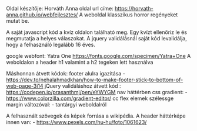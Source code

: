 Oldal készítője: Horváth Anna
oldal url címe: https://horvath-anna.github.io/webfejlesztes/
A weboldal klasszikus horror regényeket mutat be.

A saját javascript kód a kvíz oldalon található meg. Egy kvízt ellenőriz le és megmutatja a helyes válaszokat.
A jquery validálásnál saját kód levalidálja, hogy a felhasználó legalább 16 éves.

google webfont: Yatra One https://fonts.google.com/specimen/Yatra+One
A weboldalon a header h1 valamint a h2 tegeken lett használva

Máshonnan átvett kódok: 
footer alulra igazítása - https://dev.to/nehalahmadkhan/how-to-make-footer-stick-to-bottom-of-web-page-3i14
jQuery validáláshoz átvett kód : https://codepen.io/prasanthmj/pen/eYWYGM
nav háttérben css gradient: - https://www.colorzilla.com/gradient-editor/
cc flex elemek szélessge margin változóval: - tantárgyi weboldalról

A felhasznált szövegek és képek forrása a wikipédia.
A header háttérképe innen van: - https://www.pexels.com/hu-hu/foto/1061623/
